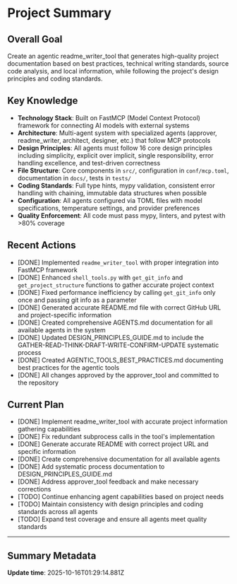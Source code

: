 # Project Summary

## Overall Goal
Create an agentic readme_writer_tool that generates high-quality project documentation based on best practices, technical writing standards, source code analysis, and local information, while following the project's design principles and coding standards.

## Key Knowledge
- **Technology Stack**: Built on FastMCP (Model Context Protocol) framework for connecting AI models with external systems
- **Architecture**: Multi-agent system with specialized agents (approver, readme_writer, architect, designer, etc.) that follow MCP protocols
- **Design Principles**: All agents must follow 16 core design principles including simplicity, explicit over implicit, single responsibility, error handling excellence, and test-driven correctness
- **File Structure**: Core components in `src/`, configuration in `conf/mcp.toml`, documentation in `docs/`, tests in `tests/`
- **Coding Standards**: Full type hints, mypy validation, consistent error handling with chaining, immutable data structures when possible
- **Configuration**: All agents configured via TOML files with model specifications, temperature settings, and provider preferences
- **Quality Enforcement**: All code must pass mypy, linters, and pytest with >80% coverage

## Recent Actions
- [DONE] Implemented `readme_writer_tool` with proper integration into FastMCP framework
- [DONE] Enhanced `shell_tools.py` with `get_git_info` and `get_project_structure` functions to gather accurate project context
- [DONE] Fixed performance inefficiency by calling `get_git_info` only once and passing git info as a parameter
- [DONE] Generated accurate README.md file with correct GitHub URL and project-specific information
- [DONE] Created comprehensive AGENTS.md documentation for all available agents in the system
- [DONE] Updated DESIGN_PRINCIPLES_GUIDE.md to include the GATHER-READ-THINK-DRAFT-WRITE-CONFIRM-UPDATE systematic process
- [DONE] Created AGENTIC_TOOLS_BEST_PRACTICES.md documenting best practices for the agentic tools
- [DONE] All changes approved by the approver_tool and committed to the repository

## Current Plan
- [DONE] Implement readme_writer_tool with accurate project information gathering capabilities
- [DONE] Fix redundant subprocess calls in the tool's implementation
- [DONE] Generate accurate README with correct project URL and specific information
- [DONE] Create comprehensive documentation for all available agents
- [DONE] Add systematic process documentation to DESIGN_PRINCIPLES_GUIDE.md
- [DONE] Address approver_tool feedback and make necessary corrections
- [TODO] Continue enhancing agent capabilities based on project needs
- [TODO] Maintain consistency with design principles and coding standards across all agents
- [TODO] Expand test coverage and ensure all agents meet quality standards

---

## Summary Metadata
**Update time**: 2025-10-16T01:29:14.881Z 

